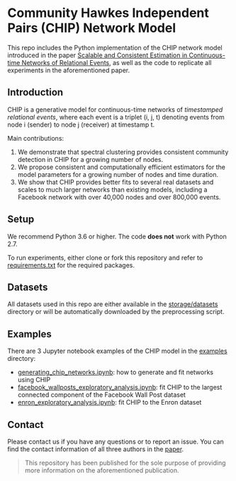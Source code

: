 # Community Hawkes Independent Pairs (CHIP) Network Model


This repo includes the Python implementation of the CHIP network model 
introduced in the paper [Scalable and Consistent Estimation in Continuous-time Networks of Relational Events](https://arxiv.org/abs/1908.06940),
as well as the code to replicate all experiments in the aforementioned paper.

## Introduction
CHIP is a generative model for continuous-time networks of *timestamped relational events*, where each 
event is a triplet (i, j, t) denoting events from node i (sender) to node j (receiver) at timestamp t.

Main contributions:
1. We demonstrate that spectral clustering provides consistent community detection in CHIP for a growing number of nodes.
2. We propose consistent and computationally efficient estimators for the model parameters for a growing number of nodes 
and time duration.
3. We show that CHIP provides better fits to several real datasets and scales to much larger networks than 
existing models, including a Facebook network with over 40,000 nodes and over 800,000 events.


## Setup
We recommend Python 3.6 or higher. The code **does not** work with Python 2.7.

To run experiments, either clone or fork this repository and refer to [requirements.txt](https://github.com/IdeasLabUT/CHIP-Network-Model/blob/master/requirements.txt) 
for the required packages.

## Datasets
All datasets used in this repo are either available in the [storage/datasets](https://github.com/IdeasLabUT/CHIP-Network-Model/tree/master/storage/datasets)
directory or will be automatically downloaded by the preprocessing script.


## Examples
There are 3 Jupyter notebook examples of the CHIP model in the [examples](https://github.com/IdeasLabUT/CHIP-Network-Model/tree/master/examples) directory:

- [generating_chip_networks.ipynb](https://github.com/IdeasLabUT/CHIP-Network-Model/blob/master/examples/generating_chip_networks.ipynb): how to generate and fit networks using CHIP
- [facebook_wallposts_exploratory_analysis.ipynb](https://github.com/IdeasLabUT/CHIP-Network-Model/blob/master/examples/facebook_wallposts_exploratory_analysis.ipynb): fit CHIP to the largest connected component of the Facebook Wall Post dataset
- [enron_exploratory_analysis.ipynb](https://github.com/IdeasLabUT/CHIP-Network-Model/blob/master/examples/enron_exploratory_analysis.ipynb): fit CHIP to the Enron dataset


## Contact
Please contact us if you have any questions or to report an issue. You can find the contact information of all three 
authors in the [paper](https://arxiv.org/abs/1908.06940).

> This repository has been published for the sole purpose of providing more information on the aforementioned publication.